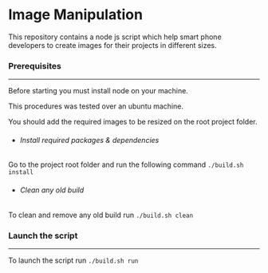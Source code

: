 # Image Manipulation #
This repository contains a node js script which help smart phone developers to create images for their projects in different sizes.

### Prerequisites ###
---
Before starting you must install node on your machine.

This procedures was tested over an ubuntu machine.

You should add the required images to be resized on the root project folder.

* ###### Install required packages & dependencies ######
Go to the project root folder and run the following command
```./build.sh install```

* ###### Clean any old build ######
To clean and remove any old build run ```./build.sh clean```

### Launch the script ###
---
To launch the script run ```./build.sh run```
